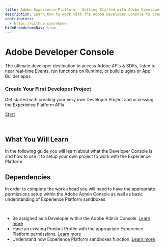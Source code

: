 ```yaml
---
title: Adobe Experience Platform - Getting Started with Adobe Developer Console
description: Learn how to work with the Adobe Developer Console to create your own projects
contributors: 
  - https://github.com/eknee
hideBreadcrumbNav: true
---
```


<Hero slots="heading, text" background="rgb(50,50,50)"/>

# Adobe Developer Console

The ultimate developer destination to access Adobe APIs & SDKs, listen to near real-time Events, run functions on Runtime, or build plugins or App Builder apps.

<AnnouncementBlock slots="heading, text, button" />

### Create Your First Developer Project

Get started with creating your very own Developer Project and accessing the Experience Platform APIs

[Start](../create-project/index.md)

<br/>

## What You Will Learn

In the following guide you will learn about what the Developer Console is and how to use it to setup your own project to work with the Experience Platform.

## Dependencies

In order to complete the work ahead you will need to have the appropriate permissions setup within the Adobe Admin Console as well as basic understanding of Experience Platform sandboxes.

<br/>

- Be assigned as a Developer within the Adobe Admin Console.  [Learn more](https://helpx.adobe.com/enterprise/using/manage-developers.html)
- Have an existing Product Profile with the appropriate Experience Platform permissions.  [Learn more](https://experienceleague.adobe.com/docs/experience-platform/access-control/home.html?lang=en)
- Understand how Experience Platform sandboxes function.  [Learn more](https://experienceleague.adobe.com/docs/experience-platform/access-control/home.html?lang=en)
